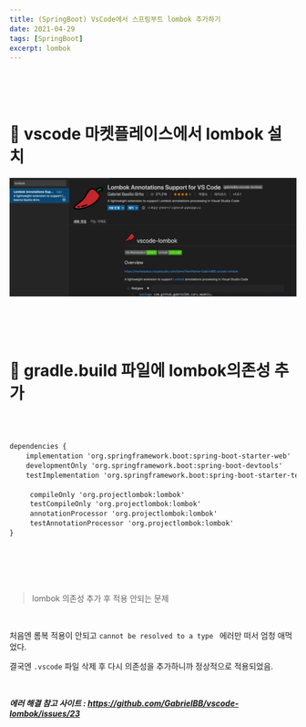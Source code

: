 ```yaml
---
title: (SpringBoot) VsCode에서 스프링부트 lombok 추가하기
date: 2021-04-29
tags: [SpringBoot]
excerpt: lombok
---
```



<br/>
<br/>
<br/>


# 🚀 vscode 마켓플레이스에서 lombok 설치


![docker](./../images/springboot-install-lombok.png)


<br/>
<br/>
<br/>



# 🚀 gradle.build 파일에 lombok의존성 추가 

<br/>

```xml

dependencies {
	implementation 'org.springframework.boot:spring-boot-starter-web'
	developmentOnly 'org.springframework.boot:spring-boot-devtools'
	testImplementation 'org.springframework.boot:spring-boot-starter-test'

     compileOnly 'org.projectlombok:lombok'
     testCompileOnly 'org.projectlombok:lombok'
     annotationProcessor 'org.projectlombok:lombok'
     testAnnotationProcessor 'org.projectlombok:lombok'
}
```


<br/>
<br/>
<br/>
<br/>

> lombok 의존성 추가 후 적용 안되는 문제 

<br/>

처음엔 롬복 적용이 안되고 ``` cannot be resolved to a type  ``` 에러만 떠서 엄청 애먹었다. 

결국엔 ```.vscode``` 파일 삭제 후 다시 의존성을 추가하니까 정상적으로 적용되었음.

<br/>

***에러 해결 참고 사이트 : https://github.com/GabrielBB/vscode-lombok/issues/23***